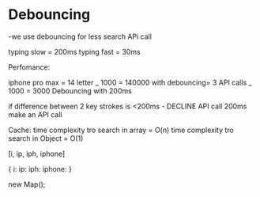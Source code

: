 # Debouncing

-we use debouncing for less search APi call

typing slow = 200ms typing fast = 30ms

Perfomance:

iphone pro max = 14 letter _ 1000 = 140000
with debouncing= 3 API calls _ 1000 = 3000
Debouncing with 200ms

if difference between 2 key strokes is <200ms - DECLINE API call
200ms make an API call

Cache: time complexity tro search in array = O(n) time complexity tro search in Object = O(1)

[i, ip, iph, iphone]

{ i: ip: iph: iphone: }


new Map();
